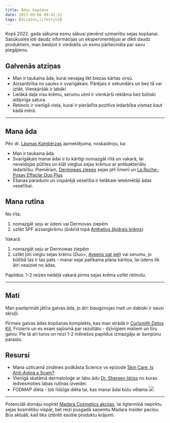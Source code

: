 ```yaml
---
title: Ādas kopšana
date: 2023-09-06 09:41:31
tags: [dizains,lifestyle]
---
```


Kopš 2022. gada sākuma esmu sākusi pievērst uzmanību sejas kopšanai. Sasūkusies ļoti daudz informācijas un eksperimentējusi ar dikti daudz produktiem, man beidzot ir viedoklis un esmu pārliecināta par savu piegājienu.

## Galvenās atziņas
- Man ir taukaina āda, kurai nevajag likt biezas kārtas virsū.
- Aizsardzība no saules ir svarīgākais. Pārējais ir sekundārs un bez tā var iztikt. Vienkāršāk ir labāk!
- Lielākā daļa visu krēmu, serumu utml ir vienkārši reklāma bez būtiski atšķirīga satura.
- Retinols ir vienīgā viela, kurai ir pierādīta pozitīva iedarbība vismaz kaut kādā mērā.

---

## Mana āda

Pēc dr. [Lāsmas Kalnbērzas](https://vc4.lv/specialisti/lasma-kalnberza/) apmeklējuma, noskaidroju, ka:
- Man ir taukaina āda.
- Svarīgākais manai ādai ir to kārtīgi nomazgāt rītā un vakarā, lai neveidojas pūtītes un klāt vieglus sejas krēmus ar antibakteriālu iedarbību. Piemēram, [Dermowas ziepes](https://www.kurpirkt.lv/cena.php?q=dermowas) sejas pH līmenī un [La Roche-Posay Effaclar Duo Plus](https://www.laroche-posay.me/en/effaclar/effaclar-duo-plus)
- Ēšanas paradumi un vispārējā veselība ir lielākaie ietekmētāji ādas veselībai.

## Mana rutīna

No rīta:
1. nomazgāt seju ar ūdeni vai Dermovas ziepēm
2. uzlikt SPF aizsargkrēmu (šobrīd topā [Anthelios šķidrais krēms](https://www.benu.lv/e-aptieka/skaistums-un-adas-kopsana/saulosanas-kosmetika/la-roche-posay-anthelios-uvmune-400-saules-aizsargfluids-sejai-spf50-50ml))

Vakarā:
1. nomazgāt seju ar Dermowas ziepēm
2. uzlikt ļoti vieglu sejas krēmu (Duo+, [Aveeno oat gel](https://www.lookfantastic.com/aveeno-face-calm-and-restore-oat-gel-moisturiser-50ml/13434912.html)) vai serumu, jo būtībā tas ir tas pats - manai sejai patīkama plāna kārtiņa, lai ūdens tik ātri neaiziet no ādas.

Papildus:
1-2 reizes nedēļā vakarā pirms sejas krēma uzlikt retinolu.

---

## Mati

Man pastiprināti jātīra galvas āda, jo ātri blaugznojas mati un dabiski ir sausi skruļļi.

Pirmais galvas ādas kopšanas komplekts, kas man strādā ir [Curlsmith Detox Kit](https://www.lookfantastic.com/curlsmith-detox-kit/12691591.html). Frizieris un es esam sajūsmā par rezultātu - dzīvīgiem matiem un tīru galvu. Pie tā arī turos un reizi 1-2 mēnešos papildus izmazgāju ar šampūnu parasto.


## Resursi

- Mana uzticamā zinātnes podkāsta Science vs epizode [Skin Care: Is Anti-Aging a Scam?](https://gimletmedia.com/shows/science-vs/94hwad35/skin-care-is-antiaging-a-scam)
- Vienīgā skatāmā dermatoloģe ar labu ādu [Dr. Shereen Idriss](https://www.youtube.com/c/ShereeneIdrissPillowtalkderm/videos) no kuras iedvesmoties labas rutīnas izveidei.
- FODMAP diēta - ļoti līdzīga diēta tai, kas manai ādai būtu vēlama
![](https://external-content.duckduckgo.com/iu/?u=http%3A%2F%2Fwww.printablee.com%2Fpostpic%2F2013%2F08%2Ffodmaps-food-list-printable_384047.jpg&f=1&nofb=1&ipt=2f3864b1fc10d44c2340142a88d82f8c86b8cd3fa1e2ada8f619ed4608bd5176&ipo=images)

---

Potenciāli domāju nopirkt [Madara Cosmetics akcijas](https://investors.madaracosmetics.com/loyality-program/), lai ilgtermiņā nepirktu sejas kosmētiku vispār, bet reizi pusgadā saņemtu Madara Insider paciņu. Būs aktuāli, kad tiks iztērēti esošie produktu krājumi.
